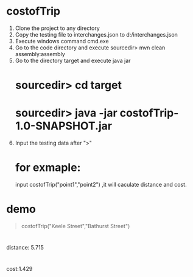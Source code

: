 # costofTrip
1. Clone the project to any directory
2. Copy the testing file to interchanges.json to d:/interchanges.json
3. Execute windows command
    cmd.exe
4. Go to the code directory and execute
    sourcedir> mvn clean assembly:assembly
5. Go to the directory target and execute java jar
    # sourcedir> cd target
    # sourcedir> java -jar costofTrip-1.0-SNAPSHOT.jar
5. Input the testing data after ">" 
   # for exmaple:
    input costofTrip("point1","point2") ,it will caculate distance and cost.
# demo
>costofTrip("Keele Street","Bathurst Street")
# 
distance: 5.715
#
cost:1.429


